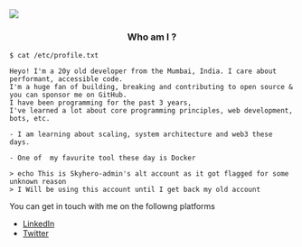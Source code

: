 <img src = "https://imgur.com/S8kYCTp.png" />

<center>
    <h3>Who am I ?</h3>
</center>

```console
$ cat /etc/profile.txt

Heyo! I'm a 20y old developer from the Mumbai, India. I care about performant, accessible code.
I'm a huge fan of building, breaking and contributing to open source & you can sponsor me on GitHub.
I have been programming for the past 3 years,
I've learned a lot about core programming principles, web development, bots, etc.

- I am learning about scaling, system architecture and web3 these days.

- One of  my favurite tool these day is Docker
```

```shell
> echo This is Skyhero-admin's alt account as it got flagged for some unknown reason
> I Will be using this account until I get back my old account
```

You can get in touch with me on the followng platforms

- [LinkedIn](https://linkedin.com/in/skyhero)
- [Twitter](https://twitter.com/Skyhero_alt)

